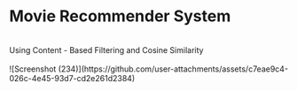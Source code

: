 # Movie Recommender System 
<br>
Using Content - Based Filtering and Cosine Similarity
<br>
<br>
![Screenshot (234)](https://github.com/user-attachments/assets/c7eae9c4-026c-4e45-93d7-cd2e261d2384)

